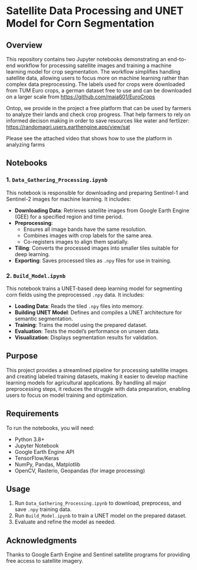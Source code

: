 # Satellite Data Processing and UNET Model for Corn Segmentation

## Overview
This repository contains two Jupyter notebooks demonstrating an end-to-end workflow for processing satellite images and training a machine learning model for crop segmentation. The workflow simplifies handling satellite data, allowing users to focus more on machine learning rather than complex data preprocessing.
The labels used for crops were downloaded from TUM Euro crops, a german dataset free to use and can be downloaded on a larger scale from https://github.com/maja601/EuroCrops

Ontop, we provide in the project a free platform that can be used by farmers to analyze their lands and check crop progress. That help farmers to rely on informed decison making in order to save resources like water and fertlizer: https://randomagri.users.earthengine.app/view/sat

Please see the attached video that shows how to use the platform in analyzing farms 


## Notebooks

### 1. `Data_Gathering_Processing.ipynb`
This notebook is responsible for downloading and preparing Sentinel-1 and Sentinel-2 images for machine learning. It includes:

- **Downloading Data**: Retrieves satellite images from Google Earth Engine (GEE) for a specified region and time period.
- **Preprocessing**:
  - Ensures all image bands have the same resolution.
  - Combines images with crop labels for the same area.
  - Co-registers images to align them spatially.
- **Tiling**: Converts the processed images into smaller tiles suitable for deep learning.
- **Exporting**: Saves processed tiles as `.npy` files for use in training.

### 2. `Build_Model.ipynb`
This notebook trains a UNET-based deep learning model for segmenting corn fields using the preprocessed `.npy` data. It includes:

- **Loading Data**: Reads the tiled `.npy` files into memory.
- **Building UNET Model**: Defines and compiles a UNET architecture for semantic segmentation.
- **Training**: Trains the model using the prepared dataset.
- **Evaluation**: Tests the model’s performance on unseen data.
- **Visualization**: Displays segmentation results for validation.

## Purpose
This project provides a streamlined pipeline for processing satellite images and creating labeled training datasets, making it easier to develop machine learning models for agricultural applications. By handling all major preprocessing steps, it reduces the struggle with data preparation, enabling users to focus on model training and optimization.

## Requirements
To run the notebooks, you will need:
- Python 3.8+
- Jupyter Notebook
- Google Earth Engine API
- TensorFlow/Keras
- NumPy, Pandas, Matplotlib
- OpenCV, Rasterio, Geopandas (for image processing)

## Usage
1. Run `Data_Gathering_Processing.ipynb` to download, preprocess, and save `.npy` training data.
2. Run `Build_Model.ipynb` to train a UNET model on the prepared dataset.
3. Evaluate and refine the model as needed.


## Acknowledgments
Thanks to Google Earth Engine and Sentinel satellite programs for providing free access to satellite imagery.

